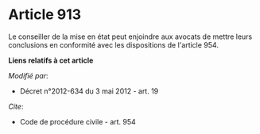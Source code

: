 # Article 913

Le conseiller de la mise en état peut enjoindre aux avocats de mettre leurs conclusions en conformité avec les dispositions
de l'article 954.

**Liens relatifs à cet article**

_Modifié par_:

  - Décret n°2012-634 du 3 mai 2012 - art. 19

_Cite_:

  - Code de procédure civile - art. 954
